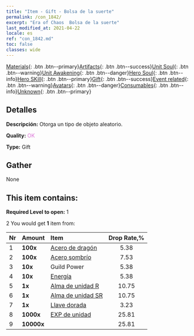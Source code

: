 ```yaml
---
title: "Item - Gift - Bolsa de la suerte"
permalink: /con_1842/
excerpt: "Era of Chaos  Bolsa de la suerte"
last_modified_at: 2021-04-22
locale: es
ref: "con_1842.md"
toc: false
classes: wide
---
```

 [Materials](/ItemsES/){: .btn .btn--primary}[Artifacts](/ItemsES/Artifacts/){: .btn .btn--success}[Unit Soul](/ItemsES/UnitSoul/){: .btn .btn--warning}[Unit Awakening](/ItemsES/UnitAwakening/){: .btn .btn--danger}[Hero Soul](/ItemsES/HeroSoul/){: .btn .btn--info}[Hero SKill](/ItemsES/HeroSkill/){: .btn .btn--primary}[Gift](/ItemsES/Gift/){: .btn .btn--success}[Event related](/ItemsES/Events/){: .btn .btn--warning}[Avatars](/ItemsES/Avatars/){: .btn .btn--danger}[Consumables](/ItemsES/Consumables/){: .btn .btn--info}[Unknown](/ItemsES/Unknown/){: .btn .btn--primary}

## Detalles
 **Descripción:** Otorga un tipo de objeto aleatorio.

 **Quality:** <span style="color: #DA70D6">OK</span>

 **Type:** Gift

## Gather

  None

## This item contains:

 **Required Level to open:** 1

 2 You would get **1** item  from:

  | Nr | Amount |     Item    | Drop Rate,% |
  |:---|:-------|:------------|:---------:|
  | 1 |  **100x** | [Acero de dragón](/es/Items/con_880/) | 5.38 | 
  | 2 |  **100x** | [Acero sombrío](/es/Items/con_881/) | 7.53 | 
  | 3 |  **10x** | Guild Power | 5.38 | 
  | 4 |  **10x** | [Energía](/es/Items/con_900/) | 5.38 | 
  | 5 |  **1x** | [Alma de unidad R](/es/Items/con_533/) | 10.75 | 
  | 6 |  **1x** | [Alma de unidad SR](/es/Items/con_534/) | 10.75 | 
  | 7 |  **1x** | [Llave dorada](/es/Items/con_783/) | 3.23 | 
  | 8 |  **1000x** | [EXP de unidad](/es/Items/con_902/) | 25.81 | 
  | 9 |  **10000x** | <i class="fas fa-coins"/> | 25.81 | 
